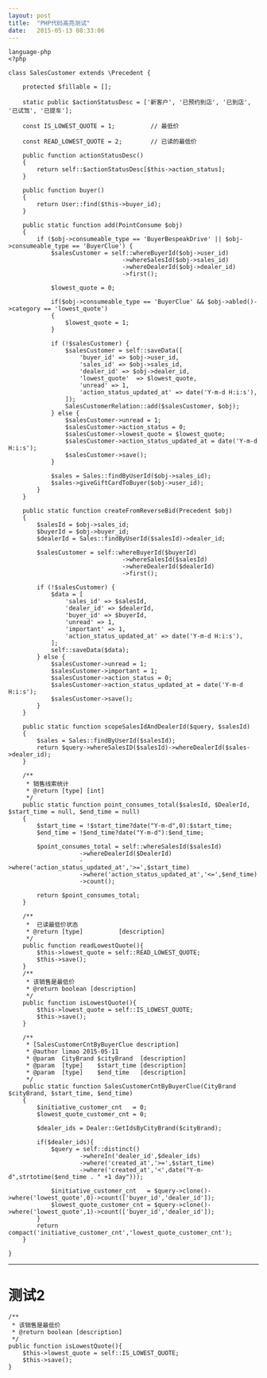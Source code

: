 ```yaml
---
layout: post
title:  "PHP代码高亮测试"
date:   2015-05-13 08:33:06
---
```



    language-php
    <?php

    class SalesCustomer extends \Precedent {

        protected $fillable = [];

        static public $actionStatusDesc = ['新客户', '已预约到店', '已到店', '已试驾', '已提车'];

        const IS_LOWEST_QUOTE = 1;          // 最低价

        const READ_LOWEST_QUOTE = 2;        // 已读的最低价

        public function actionStatusDesc()
        {
            return self::$actionStatusDesc[$this->action_status];
        }

        public function buyer()
        {
            return User::find($this->buyer_id);
        }

        public static function add(PointConsume $obj)
        {
            if ($obj->consumeable_type == 'BuyerBespeakDrive' || $obj->consumeable_type == 'BuyerClue') {
                $salesCustomer = self::whereBuyerId($obj->user_id)
                                    ->whereSalesId($obj->sales_id)
                                    ->whereDealerId($obj->dealer_id)
                                    ->first();

                $lowest_quote = 0;

                if($obj->consumeable_type == 'BuyerClue' && $obj->abled()->category == 'lowest_quote')
                {
                    $lowest_quote = 1;
                }

                if (!$salesCustomer) {
                    $salesCustomer = self::saveData([
                        'buyer_id' => $obj->user_id,
                        'sales_id' => $obj->sales_id,
                        'dealer_id' => $obj->dealer_id,
                        'lowest_quote'  => $lowest_quote,
                        'unread' => 1,
                        'action_status_updated_at' => date('Y-m-d H:i:s'),
                    ]);
                    SalesCustomerRelation::add($salesCustomer, $obj);
                } else {
                    $salesCustomer->unread = 1;
                    $salesCustomer->action_status = 0;
                    $salesCustomer->lowest_quote = $lowest_quote;
                    $salesCustomer->action_status_updated_at = date('Y-m-d H:i:s');
                    $salesCustomer->save();
                }

                $sales = Sales::findByUserId($obj->sales_id);
                $sales->giveGiftCardToBuyer($obj->user_id);
            }
        }

        public static function createFromReverseBid(Precedent $obj)
        {
            $salesId = $obj->sales_id;
            $buyerId = $obj->buyer_id;
            $dealerId = Sales::findByUserId($salesId)->dealer_id;

            $salesCustomer = self::whereBuyerId($buyerId)
                                    ->whereSalesId($salesId)
                                    ->whereDealerId($dealerId)
                                    ->first();

            if (!$salesCustomer) {
                $data = [
                    'sales_id' => $salesId,
                    'dealer_id' => $dealerId,
                    'buyer_id' => $buyerId,
                    'unread' => 1,
                    'important' => 1,
                    'action_status_updated_at' => date('Y-m-d H:i:s'),
                ];
                self::saveData($data);
            } else {
                $salesCustomer->unread = 1;
                $salesCustomer->important = 1;
                $salesCustomer->action_status = 0;
                $salesCustomer->action_status_updated_at = date('Y-m-d H:i:s');
                $salesCustomer->save();
            }
        }

        public static function scopeSalesIdAndDealerId($query, $salesId)
        {
            $sales = Sales::findByUserId($salesId);
            return $query->whereSalesID($salesId)->whereDealerId($sales->dealer_id);
        }

        /**
         * 销售线索统计
         * @return [type] [int]
         */
        public static function point_consumes_total($salesId, $DealerId, $start_time = null, $end_time = null)
        {
            $start_time = !$start_time?date("Y-m-d",0):$start_time;
            $end_time = !$end_time?date("Y-m-d"):$end_time;

            $point_consumes_total = self::whereSalesId($salesId)
                        ->whereDealerId($DealerId)
                        ->where('action_status_updated_at','>=',$start_time)
                        ->where('action_status_updated_at','<=',$end_time)
                        ->count();

            return $point_consumes_total;
        }

        /**
         *  已读最低价状态
         * @return [type]          [description]
         */
        public function readLowestQuote(){
            $this->lowest_quote = self::READ_LOWEST_QUOTE;
            $this->save();
        }
        /**
         * 该销售是最低价
         * @return boolean [description]
         */
        public function isLowestQuote(){
            $this->lowest_quote = self::IS_LOWEST_QUOTE;
            $this->save();
        }

        /**
         * [SalesCustomerCntByBuyerClue description]
         * @author limao 2015-05-11
         * @param  CityBrand $cityBrand  [description]
         * @param  [type]    $start_time [description]
         * @param  [type]    $end_time   [description]
         */
        public static function SalesCustomerCntByBuyerClue(CityBrand $cityBrand, $start_time, $end_time)
        {
            $initiative_customer_cnt   = 0;
            $lowest_quote_customer_cnt = 0;

            $dealer_ids = Dealer::GetIdsByCityBrand($cityBrand);

            if($dealer_ids){
                $query = self::distinct()
                        ->whereIn('dealer_id',$dealer_ids)
                        ->where('created_at','>=',$start_time)
                        ->where('created_at','<',date("Y-m-d",strtotime($end_time . " +1 day")));

                $initiative_customer_cnt   = $query->clone()->where('lowest_quote',0)->count(['buyer_id','dealer_id']);
                $lowest_quote_customer_cnt = $query->clone()->where('lowest_quote',1)->count(['buyer_id','dealer_id']);
            }
            return compact('initiative_customer_cnt','lowest_quote_customer_cnt');
        }

    }

---

# 测试2

    /**
     * 该销售是最低价
     * @return boolean [description]
     */
    public function isLowestQuote(){
        $this->lowest_quote = self::IS_LOWEST_QUOTE;
        $this->save();
    }
